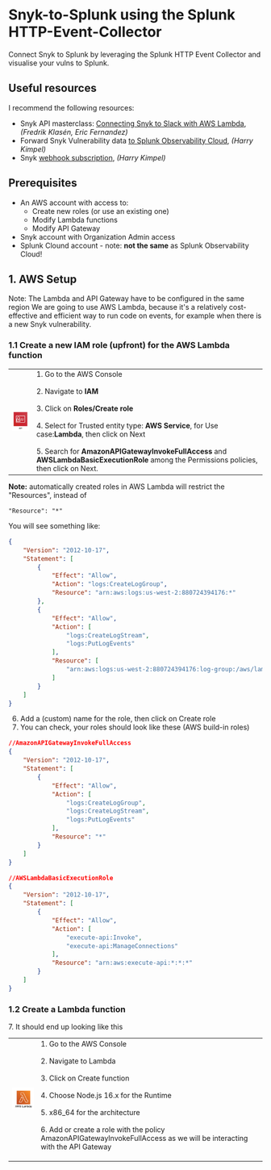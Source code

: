 # Snyk-to-Splunk using the Splunk HTTP-Event-Collector
Connect Snyk to Splunk by leveraging the Splunk HTTP Event Collector and visualise your vulns to Splunk.   

## Useful resources   
I recommend the following resources:
- Snyk API masterclass: [Connecting Snyk to Slack with AWS Lambda](https://docs.google.com/document/d/1c-J3UnaJacPpUJwnCUIIATpmuRA4ekbjc5YQRS0h3gY/edit#heading=h.dfekck1qh08m), *(Fredrik Klasén, Eric Fernandez)*
- Forward Snyk Vulnerability data [to Splunk Observability Cloud](https://www.kimpel.com/post/forward-snyk-vuln-data-to-splunk/), *(Harry Kimpel)* 
- Snyk [webhook subscription](), *(Harry Kimpel)*

## Prerequisites
- An AWS account with access to:<br/>
	- Create new roles (or use an existing one)<br/>
	- Modify Lambda functions<br/>
	- Modify API Gateway<br/>
- Snyk account with Organization Admin access<br/>
- Splunk Clound account - note: **not the same** as Splunk Observability Cloud!<br/>

## 1. AWS Setup
Note: The Lambda and API Gateway have to be configured in the same region
We are going to use AWS Lambda, because it's a relatively cost-effective and efficient way to run code on events, for example when there is a new Snyk vulnerability.

### 1.1 Create a new IAM role (upfront) for the AWS Lambda function
<table border="0">
	<tbody>
		<tr>
			<td> <img src="iam.webp" width="130"></td>
			<td>
1. Go to the AWS Console<br/><br/>
2. Navigate to <b>IAM</b><br/><br/>
3. Click on <b>Roles/Create role</b><br/><br/>
4. Select for Trusted entity type: <b>AWS Service</b>, for Use case:<b>Lambda</b>, then click on Next<br/><br/>
5. Search for <b>AmazonAPIGatewayInvokeFullAccess</b> and <b>AWSLambdaBasicExecutionRole</b> among the Permissions policies, then click on Next.<br/>
			</td>
		</tr>
	</tbody>
</table>
<b>Note:</b> automatically created roles in AWS Lambda will restrict the "Resources", instead of  

```
"Resource": "*"
```
You will see something like:
```json
{
    "Version": "2012-10-17",
    "Statement": [
        {
            "Effect": "Allow",
            "Action": "logs:CreateLogGroup",
            "Resource": "arn:aws:logs:us-west-2:880724394176:*"
        },
        {
            "Effect": "Allow",
            "Action": [
                "logs:CreateLogStream",
                "logs:PutLogEvents"
            ],
            "Resource": [
                "arn:aws:logs:us-west-2:880724394176:log-group:/aws/lambda/Splunk:*"
            ]
        }
    ]
}
```

6. Add a (custom) name for the role, then click on Create role
7. You can check, your roles should look like these (AWS build-in roles)

```json
//AmazonAPIGatewayInvokeFullAccess
{
    "Version": "2012-10-17",
    "Statement": [
        {
            "Effect": "Allow",
            "Action": [
                "logs:CreateLogGroup",
                "logs:CreateLogStream",
                "logs:PutLogEvents"
            ],
            "Resource": "*"
        }
    ]
}
```


```json
//AWSLambdaBasicExecutionRole
{
    "Version": "2012-10-17",
    "Statement": [
        {
            "Effect": "Allow",
            "Action": [
                "execute-api:Invoke",
                "execute-api:ManageConnections"
            ],
            "Resource": "arn:aws:execute-api:*:*:*"
        }
    ]
}
```

### 1.2 Create a Lambda function
<table border="0">
	<tbody>
		<tr>
			<td> <img src="lambda.png" width="130"></td>
			<td>
1. Go to the AWS Console<br/><br/>
2. Navigate to Lambda<br/><br/>
3. Click on Create function<br/><br/>
4. Choose Node.js 16.x for the Runtime<br/><br/>
5. x86_64 for the architecture<br/><br/>
6. Add or create a role with the policy AmazonAPIGatewayInvokeFullAccess as we will be interacting with the API Gateway<br/><br/></td>
7. It should end up looking like this
